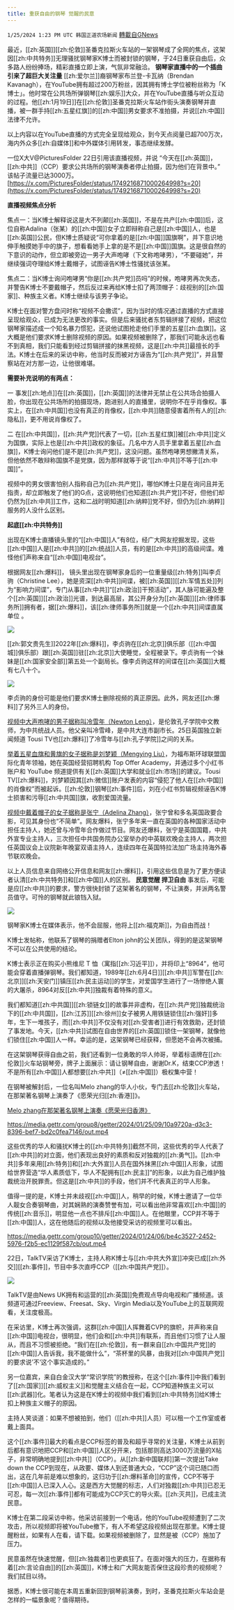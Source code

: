 ```yaml
---
title: 重获自由的钢琴 觉醒的民意
---
```

`1/25/2024 1:23 PM UTC 韩国正道农场新闻` [轉載自GNews](https://gnews.org/articles/2252639)

最近，[[zh:英国]][[zh:伦敦]]圣番克拉斯火车站的一架钢琴成了全网的焦点，这架因[[zh:中共特务]]无理骚扰钢琴家K博士而被封锁的钢琴，于24日重获自由后，众多路人纷纷捧场，精彩直播立即上演，气氛非常融洽。
**钢琴家直播中的一个插曲引来了超巨大关注量**
[[zh:爱尔兰]]裔钢琴家布兰登-卡瓦纳（Brendan Kavanagh），在YouTube拥有超过200万粉丝，因其拥有博士学位被粉丝称为「K博士」。他时常在公共场所弹钢琴[[zh:娱乐]]大众，并在YouTube直播与听众互动的过程。他[[zh:1月19日]]在[[zh:伦敦]]圣番克拉斯火车站作街头演奏钢琴并直播，被一群手持[[zh:五星红旗]]的[[zh:中国]]男女要求不准拍摄，并说[[zh:中国]]法律不允许。

以上内容以在YouTube直播的方式完全呈现给观众，到今天点阅量已超700万次，海内外众多[[zh:自媒体]]和中外媒体引用转发，事态继续发酵。

一位X大V@PicturesFoIder 22日引用该直播视频，并说 “今天在[[zh:英国]]，[[zh:中共]]（CCP）要求公共场所的钢琴演奏者停止拍摄，因为他们在背景中。” 该帖子流量已达3000万。[https://x.com/PicturesFoIder/status/1749216871000264998?s=20](https://x.com/PicturesFoIder/status/1749216871000264998?s=20)

**直播视频焦点分析**

焦点一：当K博士解释说这是大不列颠[[zh:英国]]，不是在共产[[zh:中国]]后，这位自称Adalina（张某）的[[zh:中国]]女子立即辩称自己是[[zh:中国]]人，也是[[zh:英国]]公民，但K博士质疑说“可你拿着的是[[zh:中国]]国旗啊”，并下意识地伸手触摸她手中的旗子，想看看她手上拿的是不是[[zh:中国]]国旗。这是很自然的下意识的动作，但立即被旁边一男子大声咆哮（下文称咆哮男），“不要碰她”，并继续强词夺理给K博士戴帽子，试图诬告K博士性骚扰该张某。

焦点二：当K博士询问咆哮男“你是[[zh:共产党]]员吗”的时候，咆哮男再次失态，并警告K博士不要戴帽子，然后反过来再给K博士扣了两顶帽子：歧视别的[[zh:国家]]、种族主义者。K博士继续与该男子争论。

K博士在面对警方盘问时称“视频不会撒谎”，因为当时的情况通过直播的方式直接呈现给观众，已成为无法更改的事实。但是后来骚扰者东剪辑拼接了视频，把这位钢琴家描述成一个知名暴力惯犯，还说他试图抢走他们手里的五星[[zh:血旗]]。这大概是他们要求K博士删除视频的原因。如果视频被删除了，那我们可能永远也看不到真相，我们只能看到经过剪辑拼接的抹黑视频，这是[[zh:中共]]最擅长的手法。K博士在后来的采访中称，他当时反而被对方诬告为“[[zh:共产党]]”，并且警察站在对方那一边，让他很难堪。

**需要补充说明的有两点：**

一 事发[[zh:地点]]在[[zh:英国]]，[[zh:英国]]的法律并无禁止在公共场合拍摄人脸，你出现在公共场所的拍摄现场，跑进别人的直播里，说明你不在乎肖像权。事实上，在[[zh:中共国]]也没有真正的肖像权，[[zh:中共]]随意侵害着所有人的[[zh:隐私]]，更不用说肖像权了。

二 在[[zh:中共国]]，[[zh:共产党]]代表了一切，[[zh:五星红旗]]被[[zh:中共]]定义为国旗，实际上也是[[zh:中共]]政权的象征。几名中方人员手里拿着五星[[zh:血旗]]，K博士询问他们是不是[[zh:共产党]]，这没问题。虽然咆哮男想撇清关系，但他依然不敢辩称国旗不是党旗，因为那样就等于说“[[zh:中共]]不等于[[zh:中国]]”。

视频中的男女很害怕别人指称自己为[[zh:共产党]]，哪怕K博士只是在询问且并无指责，却立即触发了他们的G点，这说明他们也知道[[zh:共产党]]不好，但他们却仍然为[[zh:中共]]工作，这和二战时明知道[[zh:纳粹]]党不好，但仍为[[zh:纳粹]]服务的人没什么区别。

**起底[[zh:中共特务]]**

出现在K博士直播镜头里的“[[zh:中国]]人”有8位，经广大网友挖掘发现，这些[[zh:中国]]人是[[zh:中共]]的[[zh:统战]]人员，有的是[[zh:中共]]的高级间谍。难怪他们声称来自“[[zh:中国]]电视台”。

根据网友[[zh:爆料]]， 镜头里出现在钢琴家身后的一位重量级[[zh:特务]]叫李贞驹（Christine Lee），她是资深[[zh:中共]]间谍，被[[zh:英国]][[zh:军情五处]]列为“影响力间谍”，专门从事[[zh:中共]]“[[zh:政治]]干预活动”，其人脉可能遍及整个[[zh:英国]][[zh:政治]]光谱，到达最高层，其公开身分为[[zh:英国]][[zh:律师事务所]]拥有者，据[[zh:爆料]]，该[[zh:律师事务所]]就是一个[[zh:中共]]间谍直属单位 。

![](ipfs://QmcHgLTvaUvrjw85ebR8B812PpQXptk3tvd9NL8Jj9LFa2?.png)

[[zh:郭文贵先生]]2022年[[zh:爆料]]，李贞驹在[[zh:北京]]俱乐部（[[zh:中国城]]俱乐部）跟[[zh:英国]]驻[[zh:北京]]大使睡觉，全程被录下。李贞驹有一个妹妹是[[zh:国家安全部]]第五处一个副局长。像李贞驹这样的间谍在[[zh:英国]]大概有七八十个。

![](ipfs://QmdJZXKK6NNkyBagUKvLgDAcdAgWoyL1VtchCvETJ5B91v?.png)

李贞驹的身份可能是他们要求K博士删除视频的真正原因。此外，网友还[[zh:爆料]]了另外三人的身份。

[视频中大声咆哮的男子据称叫冷雪年（Newton Leng）](https://x.com/Byron_Wan/status/1749112921769267707?s=20)，是伦敦孔子学院中文教师，为中共统战人员。他父亲叫冷雪峰，是中共大连市副市长。25日英国独立新闻频道 Tousi TV也[[zh:爆料]]了冷雪年与[[zh:孔子学院]]之间的关系。

[举着五星血旗和黄旗的女子据称是刘梦颖（Mengying Liu）](https://x.com/Byron_Wan/status/1749349576648380802?s=20)，为福布斯环球联盟国际化青年领袖，她在英国经营招聘机构 Top Offer Academy，并通过多个小红书账户和 YouTube 频道提供有关[[zh:英国]]大学和就业[[zh:市场]]的建议。Tousi TV[[zh:爆料]]，刘梦颖因其[[zh:微信]]账户发表的内容“侵犯了他人在[[zh:中国]]的肖像权”而被起诉。[[zh:伦敦]]钢琴[[zh:事件]]后，刘在小红书剪辑视频诬告K博士损害和污辱[[zh:中共国]]旗，收割爱国流量。

[视频中戴着帽子的女子据称是张宁（Adelina Zhang）](https://x.com/Byron_Wan/status/1749544930975101212?s=20)，张宁曾和多名英国政要合影，可见其身份也“不简单”。网友爆料，张宁多年来一直在英国的各种国家活动中担任主持人，她还曾与冷雪年合作做过节目。网友还爆料，张宁是英国国籍，中共外宣专业主持人，三次担任中共国务院办公室举办的中英联欢晚会主持人，两次担任英国议会上议院新年晚宴双语主持人，连续四年在英国特拉法加广场主持海外春节联欢晚会。

以上人员信息来自网络公开信息和网友[[zh:爆料]]，引用这些信息是为了更方便读者认清[[zh:中共特务]]和[[zh:中国]]人的区别。
**民意觉醒 捍卫自由**
事发后，可能是应[[zh:中共]]的要求，警方很快封锁了这架著名的钢琴，不让演奏，并派两名警员值守。可怜的钢琴就此锒铛入狱。

![](ipfs://Qmdpcbn1zuJPW1MSw9Eukb1EBZTALi5RsDSG54kuyt7EiK?.png)

钢琴家K博士在媒体表示，他不会屈服，他将上[[zh:福克斯]]，为自由而战！

K博士发帖称，他联系了钢琴的捐赠者Elton john的公关团队，得到的是这架钢琴不可以在公共使用的结论。

K博士表示正在购买小熊维尼 T 恤（寓指[[zh:习近平]]），并将印上“8964”，他可能会穿着直播弹钢琴。我们都知道，1989年[[zh:6月4日]][[zh:中共]]军警在[[zh:北京]][[zh:天安门]]镇压[[zh:民主运动]]的学生，对爱国学生进行了一场惨绝人寰的大屠杀，8964对反[[zh:中共]]独裁有着特殊的意义。

我们都知道[[zh:中共国]][[zh:锁链女]]的故事并非虚构，在[[zh:共产党]]独裁统治下的[[zh:中共国]]，[[zh:江苏]][[zh:徐州]]女子被男人用铁链锁住[[zh:强奸]]多年，生下一堆孩子，而[[zh:中共]]不仅没有对[[zh:受害者]]进行有效救助，还封锁了事发地。今天，[[zh:中共]]试图在自由世界的[[zh:英国]]锁住一架钢琴，就像他们锁住[[zh:中国]]人一样。幸运的是，这架钢琴已经获释，但愿她不会再次被捕。

在这架钢琴获得自由之前，我们还看到一位勇敢的华人帅哥，举着标语牌在[[zh:伦敦]]火车站钢琴旁，牌子上面展示：请让钢琴自由，谢谢Dr.K，结束CCP渗透！不是所有[[zh:中国]]人都想要[[zh:中共]]（≠[[zh:中国]]）极权集中营！

在钢琴被解封后，一位名叫Melo zhang的华人小伙，专门去[[zh:伦敦]]火车站，在那架著名钢琴上演奏了《愿荣光归[[zh:香港]]》。

[Melo zhang在那架著名钢琴上演奏《愿荣光归香港》](https://gettr.com/post/p2z25s83ca4)

https://media.gettr.com/group8/getter/2024/01/25/09/10a9720a-d3c3-8396-bef7-bd2c0fea7146/out.mp4

这些优秀的华人和骚扰K博士的[[zh:中共特务]]截然不同，这些优秀的华人代表了[[zh:中共]]的对立面，他们表现出良好的素质和反对独裁的[[zh:勇气]]。[[zh:中共]]多年来用[[zh:特务]]和[[zh:大外宣]]人员在国外抹黑[[zh:中国]]人形象，试图给世界营造“华人素质低下，华人不配拥有[[zh:民主]]”的形象，以此为自己维护独裁统治开脱罪责。但这是[[zh:中共]]的手段，他们并不代表真正的华人形象。

值得一提的是，K博士并未歧视[[zh:中国]]人，稍早的时候，K博士邀请了一位华人靓女合奏钢琴曲，对其娴熟的演奏赞誉有加，可以看出他非常喜欢[[zh:中国]]的传统[[zh:音乐]]，明显他一点也不排斥[[zh:中国]]人。在他眼里，CCP并不等于[[zh:中国]]人，这在他随后的视频以及他接受采访的视频里可以看出。

https://media.gettr.com/group10/getter/2024/01/24/06/be4c3527-2452-5976-f2b5-ec1129f587cb/out.mp4

22日，TalkTV采访了K博士，主持人称K博士与[[zh:中共大外宣]]冲突已成[[zh:外交]][[zh:事件]]，节目中多次直呼CCP（[[zh:中国共产党]]）。

![](ipfs://QmPPcu1Cv6bwvL8aNmRCvj8v3XPLdYt9ghFkhTYw4FJPme?.png)


TalkTV是由News UK拥有和运营的[[zh:英国]]免费观点导向电视和广播频道。该频道可通过Freeview、Freesat、Sky、Virgin Media以及YouTube上的互联网观看，关注度极高。

在采访里，K博士再次强调，这群[[zh:中国]]人挥舞着CVP的旗帜，并声称来自[[zh:中国]]电视台，很明显，他们会和[[zh:中共]]有联系，而且他们习惯了让人服从，而且不习惯被拒绝。“我们在[[zh:伦敦]]，有一群来自[[zh:中国共产党]]的[[zh:中国]]人告诉我，我不能做什么”，“茶杯里的风暴，由我对[[zh:中国共产党]]的要求说’不‘这个事实造成的。”

另一位嘉宾，来自白金汉大学“常识学院”的教授称，在这个[[zh:事件]]中我们看到了[[zh:国家]][[zh:威权主义]]和觉醒主义结合在一起，CCP知道种族主义可以[[zh:武器]]化。笔者认为这是在K博士的视频中我们看到[[zh:中共特务]]给K博士扣上种族主义帽子的原因。

主持人笑谈道：如果不想被拍到，他们（[[zh:中共]]人员）可以租一个工作室或者戴上面具。

这个[[zh:事件]]最大的看点是CCP标签的普及和超乎寻常的关注量，K博士从前到后都有意识地把CCP和[[zh:中国]]人区分开来，包括那则高达3000万流量的X帖子，非常明确地提到[[zh:中共]]（CCP）。从[[zh:新中国联邦]]第一次提出Take down the CCP到现在，从政要、媒体人到还普通大众，“CCP”这个词已随口而出，这在几年前是难以想象的，这归功于[[zh:爆料革命]]的宣传，CCP不等于[[zh:中国]]人已深入人心。这是西方大觉醒的标志，人们对独裁[[zh:中共]]已忍无可忍，每一次[[zh:事件]]都有可能成为CCP灭亡的导火索。[[zh:灭共]]，已成主流民意。

K博士在第二段采访中称，他采访前接到一个电话，他的YouTube视频遭到了二次攻击，所以视频即将被YouTube撤下，有人不希望这段视频出现在那里。K博士提醒粉丝，如果有人在看，请下载。如果视频被删除了，显然是被（CCP）施加了压力。

民意虽然在快速觉醒，但[[zh:独裁者]]也更疯狂了。在面对强大的压力，在据称有着[[zh:言论自由]]的[[zh:英国]]，K博士和广大网友能否保住这段珍贵的视频呢？我们拭目以待。

据悉，K博士很可能在本周五重新回到钢琴前演奏，到时，圣番克拉斯火车站会是怎样的一幅景象呢？值得期待。
